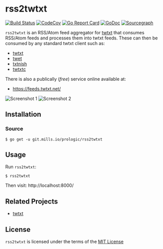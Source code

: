 # rss2twtxt

[![Build Status](https://cloud.drone.io/api/badges/prologic/rss2twtxt/status.svg)](https://cloud.drone.io/prologic/rss2twtxt)
[![CodeCov](https://codecov.io/gh/prologic/rss2twtxt/branch/master/graph/badge.svg)](https://codecov.io/gh/prologic/rss2twtxt)
[![Go Report Card](https://goreportcard.com/badge/prologic/rss2twtxt)](https://goreportcard.com/report/prologic/rss2twtxt)
[![GoDoc](https://godoc.org/git.mills.io/prologic/rss2twtxt?status.svg)](https://godoc.org/git.mills.io/prologic/rss2twtxt) 
[![Sourcegraph](https://sourcegraph.com/git.mills.io/prologic/rss2twtxt/-/badge.svg)](https://sourcegraph.com/git.mills.io/prologic/rss2twtxt?badge)

`rss2twtxt` is an RSS/Atom feed aggregator for [twtxt](https://rss2twtxt.readthedocs.io/en/latest/)
that consumes RSS/Atom feeds and processes them into twtxt feeds. These can
then be consumed by any standard twtxt client such as:

- [twtxt](https://github.com/buckket/twtxt)
- [twet](https://github.com/quite/twet)
- [txtnish](https://github.com/mdom/txtnish)
- [twtxtc](https://github.com/neauoire/twtxtc)

There is also a publically (_free_) service online available at:

- https://feeds.twtxt.net/

![Screenshot 1](./screenshot1.png)
![Screenshot 2](./screenshot2.png)

## Installation

### Source

```#!bash
$ go get -u git.mills.io/prologic/rss2twtxt
```

## Usage

Run `rss2twtxt`:

```#!bash
$ rss2twtxt
```

Then visit: http://localhost:8000/

## Related Projects

- [twtxt](https://git.mills.io/prologic/twtxt)

## License

`rss2twtxt` is licensed under the terms of the [MIT License](/LICENSE)
